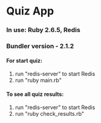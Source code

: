 # Quiz App

### In use: Ruby 2.6.5, Redis
### Bundler version - 2.1.2

#### For start quiz:

1) run "redis-server" to start Redis
2) run "ruby main.rb"

#### To see all quiz results:

1) run "redis-server" to start Redis
2) run "ruby check_results.rb"